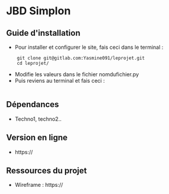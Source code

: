 # JBD Simplon

## Guide d'installation
* Pour installer et configurer le site, fais ceci dans le terminal :
```
    git clone git@gitlab.com:Yasmine091/leprojet.git
    cd leprojet/
```
* Modifie les valeurs dans le fichier nomdufichier.py
* Puis reviens au terminal et fais ceci :
```

```

## Dépendances
* Techno1, techno2..

## Version en ligne
* https://

## Ressources du projet
* Wireframe : https://